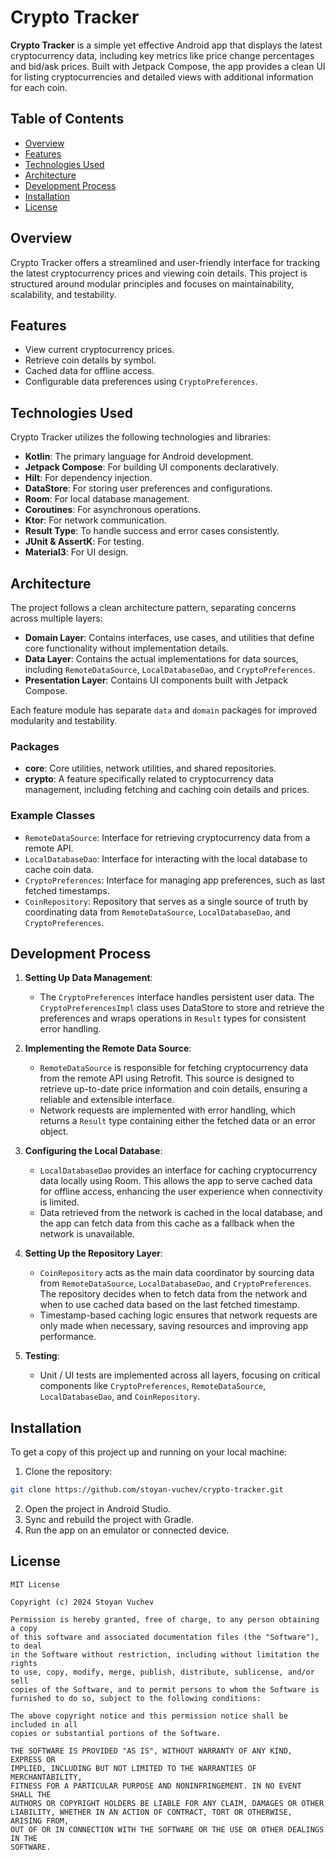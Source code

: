 # Crypto Tracker

**Crypto Tracker** is a simple yet effective Android app that displays the latest cryptocurrency data, including key metrics like price change percentages and bid/ask prices. Built with Jetpack Compose, the app provides a clean UI for listing cryptocurrencies and detailed views with additional information for each coin.

## Table of Contents
- [Overview](#overview)
- [Features](#features)
- [Technologies Used](#technologies-used)
- [Architecture](#architecture)
- [Development Process](#development-process)
- [Installation](#installation)
- [License](#license)

## Overview
Crypto Tracker offers a streamlined and user-friendly interface for tracking the latest cryptocurrency prices and viewing coin details. This project is structured around modular principles and focuses on maintainability, scalability, and testability.

## Features
- View current cryptocurrency prices.
- Retrieve coin details by symbol.
- Cached data for offline access.
- Configurable data preferences using `CryptoPreferences`.

## Technologies Used
Crypto Tracker utilizes the following technologies and libraries:
- **Kotlin**: The primary language for Android development.
- **Jetpack Compose**: For building UI components declaratively.
- **Hilt**: For dependency injection.
- **DataStore**: For storing user preferences and configurations.
- **Room**: For local database management.
- **Coroutines**: For asynchronous operations.
- **Ktor**: For network communication.
- **Result Type**: To handle success and error cases consistently.
- **JUnit & AssertK**: For testing.
- **Material3**: For UI design.

## Architecture
The project follows a clean architecture pattern, separating concerns across multiple layers:
- **Domain Layer**: Contains interfaces, use cases, and utilities that define core functionality without implementation details.
- **Data Layer**: Contains the actual implementations for data sources, including `RemoteDataSource`, `LocalDatabaseDao`, and `CryptoPreferences`.
- **Presentation Layer**: Contains UI components built with Jetpack Compose.

Each feature module has separate `data` and `domain` packages for improved modularity and testability.

### Packages
- **core**: Core utilities, network utilities, and shared repositories.
- **crypto**: A feature specifically related to cryptocurrency data management, including fetching and caching coin details and prices.

### Example Classes
- `RemoteDataSource`: Interface for retrieving cryptocurrency data from a remote API.
- `LocalDatabaseDao`: Interface for interacting with the local database to cache coin data.
- `CryptoPreferences`: Interface for managing app preferences, such as last fetched timestamps.
- `CoinRepository`: Repository that serves as a single source of truth by coordinating data from `RemoteDataSource`, `LocalDatabaseDao`, and `CryptoPreferences`.

## Development Process

1. **Setting Up Data Management**:
   - The `CryptoPreferences` interface handles persistent user data. The `CryptoPreferencesImpl` class uses DataStore to store and retrieve the preferences and wraps operations in `Result` types for consistent error handling.
   
2. **Implementing the Remote Data Source**:
   - `RemoteDataSource` is responsible for fetching cryptocurrency data from the remote API using Retrofit. This source is designed to retrieve up-to-date price information and coin details, ensuring a reliable and extensible interface.
   - Network requests are implemented with error handling, which returns a `Result` type containing either the fetched data or an error object.

3. **Configuring the Local Database**:
   - `LocalDatabaseDao` provides an interface for caching cryptocurrency data locally using Room. This allows the app to serve cached data for offline access, enhancing the user experience when connectivity is limited.
   - Data retrieved from the network is cached in the local database, and the app can fetch data from this cache as a fallback when the network is unavailable.

4. **Setting Up the Repository Layer**:
   - `CoinRepository` acts as the main data coordinator by sourcing data from `RemoteDataSource`, `LocalDatabaseDao`, and `CryptoPreferences`. The repository decides when to fetch data from the network and when to use cached data based on the last fetched timestamp.
   - Timestamp-based caching logic ensures that network requests are only made when necessary, saving resources and improving app performance.

5. **Testing**:
   - Unit / UI tests are implemented across all layers, focusing on critical components like `CryptoPreferences`, `RemoteDataSource`, `LocalDatabaseDao`, and `CoinRepository`.

## Installation
To get a copy of this project up and running on your local machine:
1. Clone the repository:
```bash
git clone https://github.com/stoyan-vuchev/crypto-tracker.git
```
2. Open the project in Android Studio.
3. Sync and rebuild the project with Gradle.
4. Run the app on an emulator or connected device.

## License
```
MIT License

Copyright (c) 2024 Stoyan Vuchev

Permission is hereby granted, free of charge, to any person obtaining a copy
of this software and associated documentation files (the "Software"), to deal
in the Software without restriction, including without limitation the rights
to use, copy, modify, merge, publish, distribute, sublicense, and/or sell
copies of the Software, and to permit persons to whom the Software is
furnished to do so, subject to the following conditions:

The above copyright notice and this permission notice shall be included in all
copies or substantial portions of the Software.

THE SOFTWARE IS PROVIDED "AS IS", WITHOUT WARRANTY OF ANY KIND, EXPRESS OR
IMPLIED, INCLUDING BUT NOT LIMITED TO THE WARRANTIES OF MERCHANTABILITY,
FITNESS FOR A PARTICULAR PURPOSE AND NONINFRINGEMENT. IN NO EVENT SHALL THE
AUTHORS OR COPYRIGHT HOLDERS BE LIABLE FOR ANY CLAIM, DAMAGES OR OTHER
LIABILITY, WHETHER IN AN ACTION OF CONTRACT, TORT OR OTHERWISE, ARISING FROM,
OUT OF OR IN CONNECTION WITH THE SOFTWARE OR THE USE OR OTHER DEALINGS IN THE
SOFTWARE.
```
